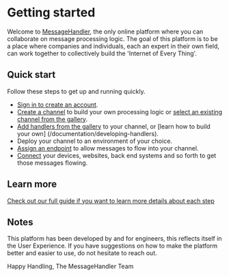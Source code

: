 # Getting started

Welcome to [MessageHandler](http://www.messagehandler.net), the only online platform where you can collaborate on message processing logic. The goal of this platform is to be a place where companies and individuals, each an expert in their own field, can work together to collectively build the 'Internet of Every Thing'. 

## Quick start

Follow these steps to get up and running quickly.

 * [Sign in to create an account](/account/signin).
 * [Create a channel](/channels/add) to build your own processing logic or [select an existing channel from the gallery](/gallery/channels).
 * [Add handlers from the gallery](/gallery/handlers) to your channel, or [learn how to build your own] (/documentation/developing-handlers).
 * Deploy your channel to an environment of your choice.
 * [Assign an endpoint](/endpoints/new) to allow messages to flow into your channel.
 * [Connect](documentation/connectivity) your devices, websites, back end systems and so forth to get those messages flowing.

## Learn more
 
[Check out our full guide if you want to learn more details about each step](/documentation/basics/guide)

## Notes

This platform has been developed by and for engineers, this reflects itself in the User Experience. If you have suggestions on how to make the platform better and easier to use, do not hesitate to reach out.

Happy Handling,
The MessageHandler Team
